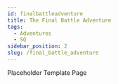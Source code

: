 ```yaml
---
id: finalbattleadventure
title: The Final Battle Adventure
tags:
  - Adventures
  - SQ
sidebar_position: 2
slug: /final_battle_adventure
---
```


Placeholder Template Page